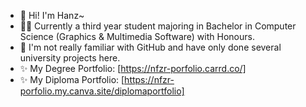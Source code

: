 - 👋 Hi! I'm Hanz~
- 👨‍🎨 Currently a third year student majoring in Bachelor in Computer Science (Graphics & Multimedia Software) with Honours.
- 🌱 I'm not really familiar with GitHub and have only done several university projects here.
- ✨ My Degree Portfolio: [https://nfzr-porfolio.carrd.co/]
- ✨ My Diploma Portfolio: [https://nfzr-porfolio.my.canva.site/diplomaportfolio]

<!---
NHanz01/NHanz01 is a ✨ special ✨ repository because its `README.md` (this file) appears on your GitHub profile.
You can click the Preview link to take a look at your changes.
--->
